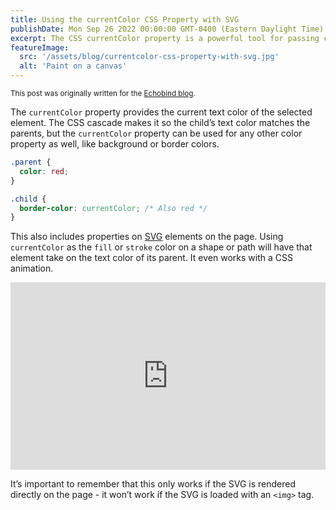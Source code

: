 ```yaml
---
title: Using the currentColor CSS Property with SVG
publishDate: Mon Sep 26 2022 00:00:00 GMT-0400 (Eastern Daylight Time)
excerpt: The CSS currentColor property is a powerful tool for passing colors down the cascade, including to SVG elements.
featureImage:
  src: '/assets/blog/currentcolor-css-property-with-svg.jpg'
  alt: 'Paint on a canvas'
---
```


<small>This post was originally written for the [Echobind blog](https://echobind.com/blog).</small>

The `currentColor` property provides the current text color of the selected element. The CSS cascade makes it so the child’s text color matches the parents, but the `currentColor` property can be used for any other color property as well, like background or border colors.

```css
.parent {
  color: red;
}

.child {
  border-color: currentColor; /* Also red */
}
```

This also includes properties on [SVG](https://en.wikipedia.org/wiki/Scalable_Vector_Graphics) elements on the page. Using `currentColor` as the `fill` or `stroke` color on a shape or path will have that element take on the text color of its parent. It even works with a CSS animation.

<iframe height="300" style="width: 100%;" scrolling="no" title="CurrentColor SVG" src="https://codepen.io/alexanderson1993/embed/qBojRqV?default-tab=html%2Cresult" frameborder="no" loading="lazy" allowtransparency="true" allowfullscreen="true">
  See the Pen <a href="https://codepen.io/alexanderson1993/pen/qBojRqV">
  CurrentColor SVG</a> by Alex (<a href="https://codepen.io/alexanderson1993">@alexanderson1993</a>)
  on <a href="https://codepen.io">CodePen</a>.
</iframe>

It’s important to remember that this only works if the SVG is rendered directly on the page - it won’t work if the SVG is loaded with an `<img>` tag.
